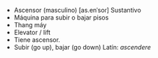 - Ascensor (masculino)	[as.enˈsoɾ]	Sustantivo
- Máquina para subir o bajar pisos
- Thang máy
- Elevator / lift
- Tiene ascensor.
- Subir (go up), bajar (go down)	Latín: *ascendere*